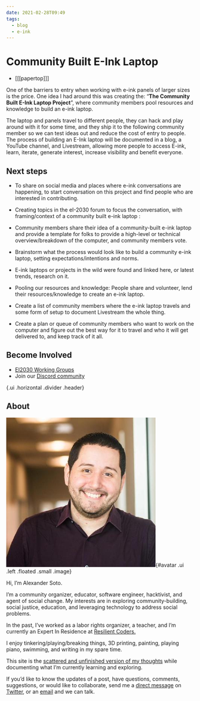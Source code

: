 ```yaml
---
date: 2021-02-28T09:49
tags:
  - blog
  - e-ink
---
```


# Community Built E-Ink Laptop

- [[[papertop]]]

One of the barriers to entry when working with e-ink panels of larger sizes is the price. One idea I had around this was creating the: “**The Community Built E-Ink Laptop Project**”, where community members pool resources and knowledge to build an e-ink laptop.

The laptop and panels travel to different people, they can hack and play around with it for some time, and they ship it to the following community member so we can test ideas out and reduce the cost of entry to people. The process of building an E-Ink laptop will be documented in a blog, a YouTube channel, and Livestream, allowing more people to access E-ink, learn, iterate, generate interest, increase visibility and benefit everyone.

## Next steps

- To share on social media and places where e-ink conversations are happening, to start conversation on this project and find people who are interested in contributing.

- Creating topics in the eI-2030 forum to focus the conversation, with framing/context of a community built e-ink laptop :

- Community members share their idea of a community-built e-ink laptop and provide a template for folks to provide a high-level or technical overview/breakdown of the computer, and community members vote.

- Brainstorm what the process would look like to build a community e-ink laptop, setting expectations/intentions and norms.

- E-ink laptops or projects in the wild were found and linked here, or latest trends, research on it.

- Pooling our resources and knowledge: People share and volunteer, lend their resources/knowledge to create an e-ink laptop.

- Create a list of community members where the e-ink laptop travels and some form of setup to document Livestream the whole thing.

- Create a plan or queue of community members who want to work on the computer and figure out the best way for it to travel and who it will get delivered to, and keep track of it all.

## Become Involved
- [EI2030 Working Groups](https://forum.ei2030.org/c/working-groups/26)
- Join our [Discord community](https://discord.com/invite/nnxKnxh)

{.ui .horizontal .divider .header}

## About
![](static/profile.jpeg){#avatar .ui .left .floated .small .image}

Hi, I’m Alexander Soto.

I’m a community organizer, educator, software engineer, hacktivist, and agent of social change. My interests are in exploring community-building, social justice, education, and leveraging technology to address social problems.

In the past, I’ve worked as a labor rights organizer, a teacher, and I’m currently an Expert In Residence at [Resilient Coders.](https://www.resilientcoders.org/)

I enjoy tinkering/playing/breaking things, 3D printing, painting, playing piano, swimming, and writing in my spare time.

This site is the [scattered and unfinished version of my thoughts](https://alexsoto.dev/impulse.html) while documenting what I’m currently learning and exploring.

If you’d like to know the updates of a post, have questions, comments, suggestions, or would like to collaborate, send me a [direct message](https://twitter.com/messages/compose?recipient_id=4648173315) on [Twitter](https://twitter.com/alexsotodev), or an [email](mailto:contact@alexsoto.dev) and we can talk.

<section id="subscriptionLinks"></section>

<div class="ui section divider"></div>

<section id="socialMediaLinks"></section>

<div class="ui section divider"></div>

<div id="commento"></div>
